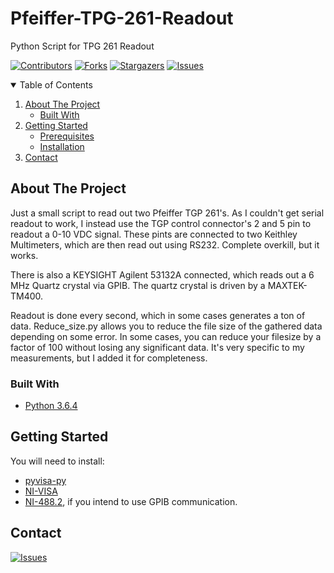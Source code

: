 # Pfeiffer-TPG-261-Readout
Python Script for TPG 261 Readout

[![Contributors][contributors-shield]][contributors-url]
[![Forks][forks-shield]][forks-url]
[![Stargazers][stars-shield]][stars-url]
[![Issues][issues-shield]][issues-url]



<!-- TABLE OF CONTENTS -->
<details open="open">
  <summary>Table of Contents</summary>
  <ol>
    <li>
      <a href="#about-the-project">About The Project</a>
      <ul>
        <li><a href="#built-with">Built With</a></li>
      </ul>
    </li>
    <li>
      <a href="#getting-started">Getting Started</a>
      <ul>
        <li><a href="#prerequisites">Prerequisites</a></li>
        <li><a href="#installation">Installation</a></li>
      </ul>
    </li>
    <li><a href="#contact">Contact</a></li>
  </ol>
</details>


<!-- ABOUT THE PROJECT -->
## About The Project

Just a small script to read out two Pfeiffer TGP 261's. 
As I couldn't get serial readout to work, I instead use the TGP control connector's 2 and 5 pin to readout a 0-10 VDC signal.
These pints are connected to two Keithley Multimeters, which are then read out using RS232. Complete overkill, but it works.

There is also a KEYSIGHT Agilent 53132A connected, which reads out a 6 MHz Quartz crystal via GPIB. The quartz crystal is driven by a MAXTEK-TM400.


Readout is done every second, which in some cases generates a ton of data. Reduce_size.py allows you to reduce the file size of the gathered data depending on some error. 
In some cases, you can reduce your filesize by a factor of 100 without losing any significant data. It's very specific to my measurements, but I added it for completeness.

### Built With
* [Python 3.6.4](https://www.python.org/downloads/release/python-364/)


## Getting Started

You will need to install:
* [pyvisa-py](https://pypi.org/project/PyVISA-py/)
* [NI-VISA](https://www.ni.com/nl-be/support/downloads/drivers/download.ni-visa.html#346210)
* [NI-488.2](https://www.ni.com/nl-be/support/downloads/drivers/download.ni-488-2.html#345631), if you intend to use GPIB communication.

## Contact

[![Issues][issues-shield]][issues-url]

<!-- MARKDOWN LINKS & IMAGES -->
<!-- https://www.markdownguide.org/basic-syntax/#reference-style-links -->
[contributors-shield]: https://img.shields.io/github/contributors/JeroenProoth/Pfeiffer-TPG-261-Readout.svg?style=for-the-badge
[contributors-url]: https://github.com/JeroenProoth/Pfeiffer-TPG-261-Readout/graphs/contributors
[forks-shield]: https://img.shields.io/github/forks/JeroenProoth/Pfeiffer-TPG-261-Readout.svg?style=for-the-badge
[forks-url]: https://github.com/JeroenProoth/Pfeiffer-TPG-261-Readout/network/members
[stars-shield]: https://img.shields.io/github/stars/JeroenProoth/Pfeiffer-TPG-261-Readout.svg?style=for-the-badge
[stars-url]: https://github.com/JeroenProoth/Pfeiffer-TPG-261-Readout/stargazers
[issues-shield]: https://img.shields.io/github/issues/JeroenProoth/Pfeiffer-TPG-261-Readout.svg?style=for-the-badge
[issues-url]: https://github.com/JeroenProoth/Pfeiffer-TPG-261-Readout/issues


